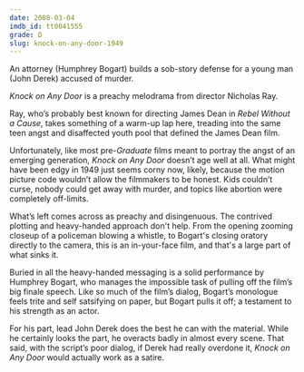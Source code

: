 ```yaml
---
date: 2008-03-04
imdb_id: tt0041555
grade: D
slug: knock-on-any-door-1949
---
```


An attorney (Humphrey Bogart) builds a sob-story defense for a young man (John Derek) accused of murder.

_Knock on Any Door_ is a preachy melodrama from director Nicholas Ray.

Ray, who’s probably best known for directing James Dean in <span data-imdb-id="tt0048545">_Rebel Without a Cause_</span>, takes something of a warm-up lap here, treading into the same teen angst and disaffected youth pool that defined the James Dean film.

Unfortunately, like most pre-<span data-imdb-id="tt0061722">_Graduate_</span> films meant to portray the angst of an emerging generation, _Knock on Any Door_ doesn’t age well at all. What might have been edgy in 1949 just seems corny now, likely, because the motion picture code wouldn’t allow the filmmakers to be honest. Kids couldn’t curse, nobody could get away with murder, and topics like abortion were completely off-limits.

What’s left comes across as preachy and disingenuous. The contrived plotting and heavy-handed approach don't help. From the opening zooming closeup of a policeman blowing a whistle, to Bogart's closing oratory directly to the camera, this is an in-your-face film, and that's a large part of what sinks it.

Buried in all the heavy-handed messaging is a solid performance by Humphrey Bogart, who manages the impossible task of pulling off the film’s big finale speech. Like so much of the film’s dialog, Bogart’s monologue feels trite and self satsifying on paper, but Bogart pulls it off; a testament to his strength as an actor.

For his part, lead John Derek does the best he can with the material. While he certainly looks the part, he overacts badly in almost every scene. That said, with the script’s poor dialog, if Derek had really overdone it, _Knock on Any Door_ would actually work as a satire.
